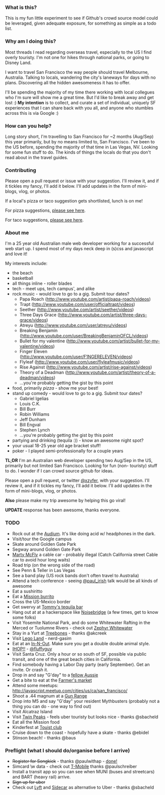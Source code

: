 ### What is this?
This is my fun little experiment to see if Github's crowd source
model could be leveraged, given adequate exposure, for something
as simple as a todo list.

### Why am I doing this?
Most threads I read regarding overseas travel, especially to the US I find overly touristy.
I'm not one for hikes through national parks, or going to Disney Land.

I want to travel San Francisco the way people should travel Melbourne, Australia.
Talking to locals, wandering the city's laneways for days with no plans. Discovering all
the hidden awesomeness it has to offer.

I'll be spending the majority of my time there working with local collegues who I'm sure will show me a great time.
But I'd like to break away and get lost :) **My intention** is to collect, and curate a set of individual,
uniquely SF experiences that I can share back with you all, and anyone who stumbles across this is via Google :)

### How can you help?
Long story short, I'm travelling to San Francisco for ~2 months
(Aug/Sep) this year primarily, but by no means limited to, San
Francisco.
I've been to the US before, spending the majority of that time in Las Vegas, NV.
Looking for some fun stuff to do. The kinds of things the locals
do that you don't read about in the travel guides.

### Contributing
Please open a pull request or issue with your suggestion. I'll
review it, and if it tickles my fancy, I'll add it below. I'll add
updates in the form of mini-blogs, vlog, or photos.

If a local's pizza or taco suggestion gets shortlisted, lunch is on me!

For pizza suggestions, [please see here](https://github.com/xzyfer/us-travel-checklist/issues/5).

For taco suggestions, [please see here](https://github.com/xzyfer/us-travel-checklist/issues/13).


### About me
I'm a 25 year old Australian male web developer working for a successful
web start up. I spend most of my days neck deep in (s)css and
javascript and love it!

My interests include:
* the beach
* basketball
* all things inline - roller blades
* tech - meet ups, tech campus', and alike
* rock music - would love to go to a gig. Submit tour dates?
    * Papa Roach (http://www.youtube.com/artist/papa-roach/videos)
    * Trapt (http://www.youtube.com/user/officialtrapt/videos)
    * Seether (http://www.youtube.com/artist/seether/videos)
    * Three Days Grace (http://www.youtube.com/artist/three-days-grace/videos)
    * Atreyu (http://www.youtube.com/user/atreyu/videos)
    * Breaking Benjamin (http://www.youtube.com/user/BreakingBenjaminOFCL/videos)
    * Bullet for my valentine (http://www.youtube.com/artist/bullet-for-my-valentine/videos)
    * Finger Eleven (http://www.youtube.com/user/F1NGERELEVEN/videos)
    * Flyleaf (http://www.youtube.com/user/flyleafmusic/videos)
    * Rise Against (http://www.youtube.com/artist/rise-against/videos)
    * Theory of a Deadman (http://www.youtube.com/artist/theory-of-a-deadman/videos)
    * ...you're probably getting the gist by this point
* food, primarily *pizza* - show me your best!
* stand up comedy - would love to go to a gig. Submit tour dates?
    * Gabriel Igelias
    * Louis C.K.
    * Bill Burr
    * Robin Williams
    * Jeff Dunham
    * Bill Engval
    * Stephen Lynch
    * ...you're probably getting the gist by this point
* partying and drinking (tequila :)) - know an awesome night spot?
* your usual 18-25 year old age bracket stuff!
* poker - I played semi-professionally for a couple years

**TL;DR** I'm an Australian web developer spending two Aug/Sep in the
US, primarily but not limited San Francisco. Looking for fun (non-
touristy) stuff to do. I wonder if I can crowd source github for ideas.

Please open a pull request, or twitter [@xzyfer](https://twitter.com/xzyfer), with your suggestion.
I'll review it, and if it tickles my fancy, I'll add it below.
I'll add updates in the form of mini-blogs, vlog, or photos.

**Also** please make my trip awesome by helping this go viral!

**UPDATE** response has been awesome, thanks everyone.

### TODO
* Rock out at the [Audium](http://www.audium.org).  It's like doing acid w/ headphones in the dark.
* Visit/tour the Google campus
* Skate around Golden Gate Park
* Segway around Golden Gate Park
* [Marty McFly](http://lechtenb.files.wordpress.com/2012/01/skateboard-trick.jpg) a cable car - probably illegal (Catch California street Cable car to avoid hour long waits)
* Road trip (on the wrong side of the road)
* See Penn & Teller in Las Vegas
* See a band play (US rock bands don't often travel to Australia)
* Attend a tech conference - seeing [@paul_irish](https://twitter.com/paul_irish) talk would be all kinds of awesome
* Eat a sushiritto
* Eat a [Mission burrito](http://en.wikipedia.org/wiki/San_Francisco_burrito)
* Cross the US-Mexico border
* Get swervy at [Tommy's tequila bar](http://www.tommystequila.com/)
* Hang out at at a hackerspace like [Noisebridge](https://noisebridge.net/) (a few times, get to know some folks)
* Visit Yosemite National Park, and do some Whitewater Rafting in the Merced or Tuolumne Rivers - check out [Zephyr Whitewater](http://www.zrafting.com)
* Stay in a Yurt at [Treebones](http://treebonesresort.com) - thanks @akcreek
* Visit [Lego Land](http://california.legoland.com/) - nerd-gasim
* Eat at an [In-N-Out](http://www.yelp.com/biz/in-n-out-burger-san-francisco). Make sure you get a double double animal style.
* [IHOP!!](http://www.ihop.com/) - [@fluffyguy](https://twitter.com/fluffyguy)
* Visit Santa Cruz. Only a hour or so south of SF, possible via public transit, and one of the great beach cities in California.
* Find somebody having a Labor Day party (early September). Get an invite. Or crash it.
* Drop in and say "G'day" to a [fellow Aussie](https://news.ycombinator.com/item?id=5465952)
* Get a bite to eat at the [Farmer's market](http://www.ferrybuildingmarketplace.com/farmers_market.php)
* Attend some meetups: http://javascript.meetup.com/cities/us/ca/san_francisco/
* Shoot a .44 magnum at a [Gun Range](http://www.jacksonarms.com/)
* Drop into M5 and say "G'day" your resident Mythbusters (probably not a thing you can do - one way to find out)
* Visit Alcatraz Island
* Visit [Twin Peaks](http://en.wikipedia.org/wiki/Twin_Peaks_(San_Francisco,_California)) - feels uber touristy but looks nice - thanks @sbacheld
* Eat all the Mission food
* Kinderfest at [Touist club](http://touristclubsf.org/festivals/)
* Cruise down to the coast - hopefully have a skate - thanks @ebidel 
* Stinson beach! - thanks @baus

### Preflight (what I should do/organise before I arrive)
* ~~Register for Songkick~~ - thanks @paulwithap - [done!](http://www.songkick.com/users/xzyfer)
* Simcard \w data - check out [T-Mobile](http://prepaid-phones.t-mobile.com/) thanks @paulschreiber
* Install a transit app so you can see when MUNI (buses and streetcars) and BART (heavy rail) arrive.
* ~~Sign up for uber~~
* Check out [Lyft](http://www.lyft.me) and [Sidecar](http://www.side.cr/) as alternative to Uber - thanks @sbacheld

